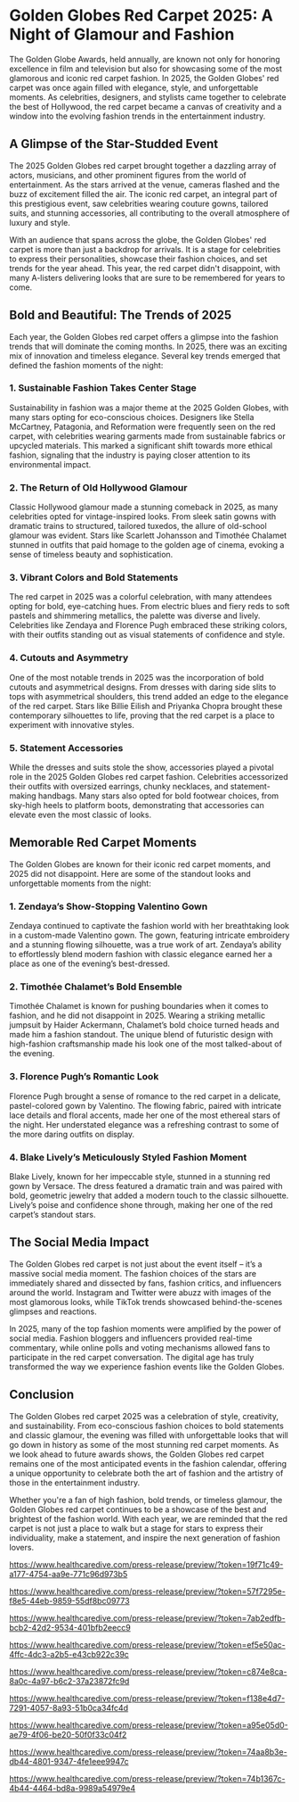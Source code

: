 # Golden Globes Red Carpet 2025: A Night of Glamour and Fashion

The Golden Globe Awards, held annually, are known not only for honoring excellence in film and television but also for showcasing some of the most glamorous and iconic red carpet fashion. In 2025, the Golden Globes' red carpet was once again filled with elegance, style, and unforgettable moments. As celebrities, designers, and stylists came together to celebrate the best of Hollywood, the red carpet became a canvas of creativity and a window into the evolving fashion trends in the entertainment industry.

## A Glimpse of the Star-Studded Event

The 2025 Golden Globes red carpet brought together a dazzling array of actors, musicians, and other prominent figures from the world of entertainment. As the stars arrived at the venue, cameras flashed and the buzz of excitement filled the air. The iconic red carpet, an integral part of this prestigious event, saw celebrities wearing couture gowns, tailored suits, and stunning accessories, all contributing to the overall atmosphere of luxury and style.

With an audience that spans across the globe, the Golden Globes' red carpet is more than just a backdrop for arrivals. It is a stage for celebrities to express their personalities, showcase their fashion choices, and set trends for the year ahead. This year, the red carpet didn't disappoint, with many A-listers delivering looks that are sure to be remembered for years to come.

## Bold and Beautiful: The Trends of 2025

Each year, the Golden Globes red carpet offers a glimpse into the fashion trends that will dominate the coming months. In 2025, there was an exciting mix of innovation and timeless elegance. Several key trends emerged that defined the fashion moments of the night:

### 1. **Sustainable Fashion Takes Center Stage**

Sustainability in fashion was a major theme at the 2025 Golden Globes, with many stars opting for eco-conscious choices. Designers like Stella McCartney, Patagonia, and Reformation were frequently seen on the red carpet, with celebrities wearing garments made from sustainable fabrics or upcycled materials. This marked a significant shift towards more ethical fashion, signaling that the industry is paying closer attention to its environmental impact.

### 2. **The Return of Old Hollywood Glamour**

Classic Hollywood glamour made a stunning comeback in 2025, as many celebrities opted for vintage-inspired looks. From sleek satin gowns with dramatic trains to structured, tailored tuxedos, the allure of old-school glamour was evident. Stars like Scarlett Johansson and Timothée Chalamet stunned in outfits that paid homage to the golden age of cinema, evoking a sense of timeless beauty and sophistication.

### 3. **Vibrant Colors and Bold Statements**

The red carpet in 2025 was a colorful celebration, with many attendees opting for bold, eye-catching hues. From electric blues and fiery reds to soft pastels and shimmering metallics, the palette was diverse and lively. Celebrities like Zendaya and Florence Pugh embraced these striking colors, with their outfits standing out as visual statements of confidence and style.

### 4. **Cutouts and Asymmetry**

One of the most notable trends in 2025 was the incorporation of bold cutouts and asymmetrical designs. From dresses with daring side slits to tops with asymmetrical shoulders, this trend added an edge to the elegance of the red carpet. Stars like Billie Eilish and Priyanka Chopra brought these contemporary silhouettes to life, proving that the red carpet is a place to experiment with innovative styles.

### 5. **Statement Accessories**

While the dresses and suits stole the show, accessories played a pivotal role in the 2025 Golden Globes red carpet fashion. Celebrities accessorized their outfits with oversized earrings, chunky necklaces, and statement-making handbags. Many stars also opted for bold footwear choices, from sky-high heels to platform boots, demonstrating that accessories can elevate even the most classic of looks.

## Memorable Red Carpet Moments

The Golden Globes are known for their iconic red carpet moments, and 2025 did not disappoint. Here are some of the standout looks and unforgettable moments from the night:

### 1. **Zendaya’s Show-Stopping Valentino Gown**

Zendaya continued to captivate the fashion world with her breathtaking look in a custom-made Valentino gown. The gown, featuring intricate embroidery and a stunning flowing silhouette, was a true work of art. Zendaya’s ability to effortlessly blend modern fashion with classic elegance earned her a place as one of the evening’s best-dressed.

### 2. **Timothée Chalamet’s Bold Ensemble**

Timothée Chalamet is known for pushing boundaries when it comes to fashion, and he did not disappoint in 2025. Wearing a striking metallic jumpsuit by Haider Ackermann, Chalamet’s bold choice turned heads and made him a fashion standout. The unique blend of futuristic design with high-fashion craftsmanship made his look one of the most talked-about of the evening.

### 3. **Florence Pugh’s Romantic Look**

Florence Pugh brought a sense of romance to the red carpet in a delicate, pastel-colored gown by Valentino. The flowing fabric, paired with intricate lace details and floral accents, made her one of the most ethereal stars of the night. Her understated elegance was a refreshing contrast to some of the more daring outfits on display.

### 4. **Blake Lively’s Meticulously Styled Fashion Moment**

Blake Lively, known for her impeccable style, stunned in a stunning red gown by Versace. The dress featured a dramatic train and was paired with bold, geometric jewelry that added a modern touch to the classic silhouette. Lively’s poise and confidence shone through, making her one of the red carpet’s standout stars.

## The Social Media Impact

The Golden Globes red carpet is not just about the event itself – it’s a massive social media moment. The fashion choices of the stars are immediately shared and dissected by fans, fashion critics, and influencers around the world. Instagram and Twitter were abuzz with images of the most glamorous looks, while TikTok trends showcased behind-the-scenes glimpses and reactions.

In 2025, many of the top fashion moments were amplified by the power of social media. Fashion bloggers and influencers provided real-time commentary, while online polls and voting mechanisms allowed fans to participate in the red carpet conversation. The digital age has truly transformed the way we experience fashion events like the Golden Globes.

## Conclusion

The Golden Globes red carpet 2025 was a celebration of style, creativity, and sustainability. From eco-conscious fashion choices to bold statements and classic glamour, the evening was filled with unforgettable looks that will go down in history as some of the most stunning red carpet moments. As we look ahead to future awards shows, the Golden Globes red carpet remains one of the most anticipated events in the fashion calendar, offering a unique opportunity to celebrate both the art of fashion and the artistry of those in the entertainment industry.

Whether you're a fan of high fashion, bold trends, or timeless glamour, the Golden Globes red carpet continues to be a showcase of the best and brightest of the fashion world. With each year, we are reminded that the red carpet is not just a place to walk but a stage for stars to express their individuality, make a statement, and inspire the next generation of fashion lovers.

https://www.healthcaredive.com/press-release/preview/?token=19f71c49-a177-4754-aa9e-771c96d973b5

https://www.healthcaredive.com/press-release/preview/?token=57f7295e-f8e5-44eb-9859-55df8bc09773

https://www.healthcaredive.com/press-release/preview/?token=7ab2edfb-bcb2-42d2-9534-401bfb2eecc9

https://www.healthcaredive.com/press-release/preview/?token=ef5e50ac-4ffc-4dc3-a2b5-e43cb922c39c

https://www.healthcaredive.com/press-release/preview/?token=c874e8ca-8a0c-4a97-b6c2-37a23872fc9d

https://www.healthcaredive.com/press-release/preview/?token=f138e4d7-7291-4057-8a93-51b0ca34fc4d

https://www.healthcaredive.com/press-release/preview/?token=a95e05d0-ae79-4f06-be20-50f0f33c04f2

https://www.healthcaredive.com/press-release/preview/?token=74aa8b3e-db44-4801-9347-4fe1eee9947c

https://www.healthcaredive.com/press-release/preview/?token=74b1367c-4b44-4464-bd8a-9989a54979e4
